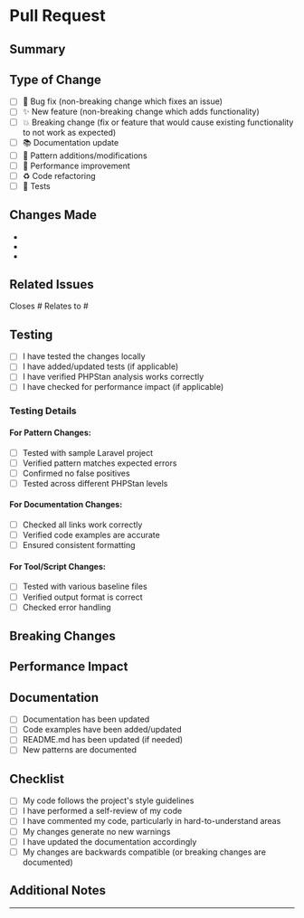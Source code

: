 # Pull Request

## Summary
<!-- Provide a brief description of the changes in this PR -->

## Type of Change
<!-- Please check the relevant option -->
- [ ] 🐛 Bug fix (non-breaking change which fixes an issue)
- [ ] ✨ New feature (non-breaking change which adds functionality)
- [ ] 💥 Breaking change (fix or feature that would cause existing functionality to not work as expected)
- [ ] 📚 Documentation update
- [ ] 🔧 Pattern additions/modifications
- [ ] 🚀 Performance improvement
- [ ] ♻️ Code refactoring
- [ ] 🧪 Tests

## Changes Made
<!-- List the main changes made in this PR -->
- 
- 
- 

## Related Issues
<!-- Link any related issues -->
Closes #
Relates to #

## Testing
<!-- Describe how you tested your changes -->
- [ ] I have tested the changes locally
- [ ] I have added/updated tests (if applicable)
- [ ] I have verified PHPStan analysis works correctly
- [ ] I have checked for performance impact (if applicable)

### Testing Details
<!-- Provide specific testing information -->

#### For Pattern Changes:
- [ ] Tested with sample Laravel project
- [ ] Verified pattern matches expected errors
- [ ] Confirmed no false positives
- [ ] Tested across different PHPStan levels

#### For Documentation Changes:
- [ ] Checked all links work correctly
- [ ] Verified code examples are accurate
- [ ] Ensured consistent formatting

#### For Tool/Script Changes:
- [ ] Tested with various baseline files
- [ ] Verified output format is correct
- [ ] Checked error handling

## Breaking Changes
<!-- If this is a breaking change, describe what breaks and how to migrate -->

## Performance Impact
<!-- If applicable, describe any performance implications -->

## Documentation
<!-- Check all that apply -->
- [ ] Documentation has been updated
- [ ] Code examples have been added/updated
- [ ] README.md has been updated (if needed)
- [ ] New patterns are documented

## Checklist
<!-- Please check all items before submitting -->
- [ ] My code follows the project's style guidelines
- [ ] I have performed a self-review of my code
- [ ] I have commented my code, particularly in hard-to-understand areas
- [ ] My changes generate no new warnings
- [ ] I have updated the documentation accordingly
- [ ] My changes are backwards compatible (or breaking changes are documented)

## Additional Notes
<!-- Any additional information that reviewers should know -->

---

<!-- 
Thank you for contributing! 🎉
Please make sure all checkboxes are ticked before submitting your PR.
-->